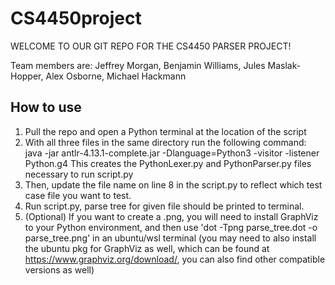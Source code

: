 # CS4450project
WELCOME TO OUR GIT REPO FOR THE CS4450 PARSER PROJECT!

Team members are: Jeffrey Morgan, Benjamin Williams, Jules Maslak-Hopper, Alex Osborne, Michael Hackmann

## How to use
1. Pull the repo and open a Python terminal at the location of the script
2. With all three files in the same directory run the following command: java -jar antlr-4.13.1-complete.jar -Dlanguage=Python3 -visitor -listener Python.g4 This creates the PythonLexer.py and PythonParser.py files necessary to run script.py
4. Then, update the file name on line 8 in the script.py to reflect which test case file you want to test.
5. Run script.py, parse tree for given file should be printed to terminal.
3. (Optional) If you want to create a .png, you will need to install GraphViz to your Python environment, and then use 'dot -Tpng parse_tree.dot -o parse_tree.png' in an ubuntu/wsl terminal (you may need to also install the ubuntu pkg for GraphViz as well, which can be found at https://www.graphviz.org/download/, you can also find other compatible versions as well)
